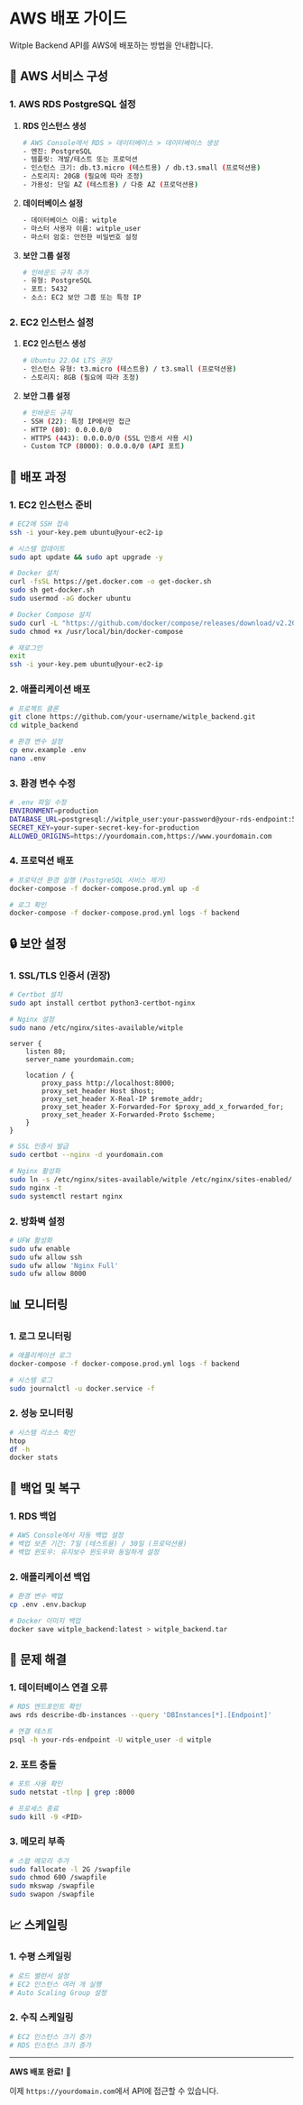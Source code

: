 # AWS 배포 가이드

Witple Backend API를 AWS에 배포하는 방법을 안내합니다.

## 🚀 AWS 서비스 구성

### 1. AWS RDS PostgreSQL 설정

1. **RDS 인스턴스 생성**
   ```bash
   # AWS Console에서 RDS > 데이터베이스 > 데이터베이스 생성
   - 엔진: PostgreSQL
   - 템플릿: 개발/테스트 또는 프로덕션
   - 인스턴스 크기: db.t3.micro (테스트용) / db.t3.small (프로덕션용)
   - 스토리지: 20GB (필요에 따라 조정)
   - 가용성: 단일 AZ (테스트용) / 다중 AZ (프로덕션용)
   ```

2. **데이터베이스 설정**
   ```bash
   - 데이터베이스 이름: witple
   - 마스터 사용자 이름: witple_user
   - 마스터 암호: 안전한 비밀번호 설정
   ```

3. **보안 그룹 설정**
   ```bash
   # 인바운드 규칙 추가
   - 유형: PostgreSQL
   - 포트: 5432
   - 소스: EC2 보안 그룹 또는 특정 IP
   ```

### 2. EC2 인스턴스 설정

1. **EC2 인스턴스 생성**
   ```bash
   # Ubuntu 22.04 LTS 권장
   - 인스턴스 유형: t3.micro (테스트용) / t3.small (프로덕션용)
   - 스토리지: 8GB (필요에 따라 조정)
   ```

2. **보안 그룹 설정**
   ```bash
   # 인바운드 규칙
   - SSH (22): 특정 IP에서만 접근
   - HTTP (80): 0.0.0.0/0
   - HTTPS (443): 0.0.0.0/0 (SSL 인증서 사용 시)
   - Custom TCP (8000): 0.0.0.0/0 (API 포트)
   ```

## 🔧 배포 과정

### 1. EC2 인스턴스 준비

```bash
# EC2에 SSH 접속
ssh -i your-key.pem ubuntu@your-ec2-ip

# 시스템 업데이트
sudo apt update && sudo apt upgrade -y

# Docker 설치
curl -fsSL https://get.docker.com -o get-docker.sh
sudo sh get-docker.sh
sudo usermod -aG docker ubuntu

# Docker Compose 설치
sudo curl -L "https://github.com/docker/compose/releases/download/v2.20.0/docker-compose-$(uname -s)-$(uname -m)" -o /usr/local/bin/docker-compose
sudo chmod +x /usr/local/bin/docker-compose

# 재로그인
exit
ssh -i your-key.pem ubuntu@your-ec2-ip
```

### 2. 애플리케이션 배포

```bash
# 프로젝트 클론
git clone https://github.com/your-username/witple_backend.git
cd witple_backend

# 환경 변수 설정
cp env.example .env
nano .env
```

### 3. 환경 변수 수정

```bash
# .env 파일 수정
ENVIRONMENT=production
DATABASE_URL=postgresql://witple_user:your-password@your-rds-endpoint:5432/witple
SECRET_KEY=your-super-secret-key-for-production
ALLOWED_ORIGINS=https://yourdomain.com,https://www.yourdomain.com
```

### 4. 프로덕션 배포

```bash
# 프로덕션 환경 실행 (PostgreSQL 서비스 제거)
docker-compose -f docker-compose.prod.yml up -d

# 로그 확인
docker-compose -f docker-compose.prod.yml logs -f backend
```

## 🔒 보안 설정

### 1. SSL/TLS 인증서 (권장)

```bash
# Certbot 설치
sudo apt install certbot python3-certbot-nginx

# Nginx 설정
sudo nano /etc/nginx/sites-available/witple
```

```nginx
server {
    listen 80;
    server_name yourdomain.com;
    
    location / {
        proxy_pass http://localhost:8000;
        proxy_set_header Host $host;
        proxy_set_header X-Real-IP $remote_addr;
        proxy_set_header X-Forwarded-For $proxy_add_x_forwarded_for;
        proxy_set_header X-Forwarded-Proto $scheme;
    }
}
```

```bash
# SSL 인증서 발급
sudo certbot --nginx -d yourdomain.com

# Nginx 활성화
sudo ln -s /etc/nginx/sites-available/witple /etc/nginx/sites-enabled/
sudo nginx -t
sudo systemctl restart nginx
```

### 2. 방화벽 설정

```bash
# UFW 활성화
sudo ufw enable
sudo ufw allow ssh
sudo ufw allow 'Nginx Full'
sudo ufw allow 8000
```

## 📊 모니터링

### 1. 로그 모니터링

```bash
# 애플리케이션 로그
docker-compose -f docker-compose.prod.yml logs -f backend

# 시스템 로그
sudo journalctl -u docker.service -f
```

### 2. 성능 모니터링

```bash
# 시스템 리소스 확인
htop
df -h
docker stats
```

## 🔄 백업 및 복구

### 1. RDS 백업

```bash
# AWS Console에서 자동 백업 설정
# 백업 보존 기간: 7일 (테스트용) / 30일 (프로덕션용)
# 백업 윈도우: 유지보수 윈도우와 동일하게 설정
```

### 2. 애플리케이션 백업

```bash
# 환경 변수 백업
cp .env .env.backup

# Docker 이미지 백업
docker save witple_backend:latest > witple_backend.tar
```

## 🚨 문제 해결

### 1. 데이터베이스 연결 오류

```bash
# RDS 엔드포인트 확인
aws rds describe-db-instances --query 'DBInstances[*].[Endpoint]'

# 연결 테스트
psql -h your-rds-endpoint -U witple_user -d witple
```

### 2. 포트 충돌

```bash
# 포트 사용 확인
sudo netstat -tlnp | grep :8000

# 프로세스 종료
sudo kill -9 <PID>
```

### 3. 메모리 부족

```bash
# 스왑 메모리 추가
sudo fallocate -l 2G /swapfile
sudo chmod 600 /swapfile
sudo mkswap /swapfile
sudo swapon /swapfile
```

## 📈 스케일링

### 1. 수평 스케일링

```bash
# 로드 밸런서 설정
# EC2 인스턴스 여러 개 실행
# Auto Scaling Group 설정
```

### 2. 수직 스케일링

```bash
# EC2 인스턴스 크기 증가
# RDS 인스턴스 크기 증가
```

---

**AWS 배포 완료!** 🎉

이제 `https://yourdomain.com`에서 API에 접근할 수 있습니다.
